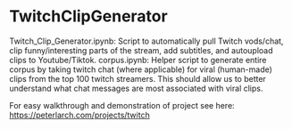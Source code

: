 # TwitchClipGenerator
Twitch_Clip_Generator.ipynb: Script to automatically pull Twitch vods/chat, clip funny/interesting parts of the stream, add subtitles, and autoupload clips to Youtube/Tiktok.
corpus.ipynb: Helper script to generate entire corpus by taking twitch chat (where applicable) for viral (human-made) clips from the top 100 twitch streamers. This should allow us to better understand what chat messages are most associated with viral clips.

For easy walkthrough and demonstration of project see here: https://peterlarch.com/projects/twitch
